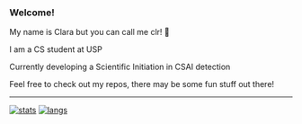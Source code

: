 ### Welcome!
My name is Clara but you can call me clr! 👋

I am a CS student at USP

Currently developing a Scientific Initiation in CSAI detection

Feel free to check out my repos, there may be some fun stuff out there!

---
[![stats](https://github-readme-stats.vercel.app/api?username=clr-cera&theme=material-palenight)](https://github.com/clr-cera)
[![langs](https://github-readme-stats.vercel.app/api/top-langs/?username=clr-cera&langs_count=8&layout=compact&theme=material-palenight)](https://github.com/clr-cera?repositories)
